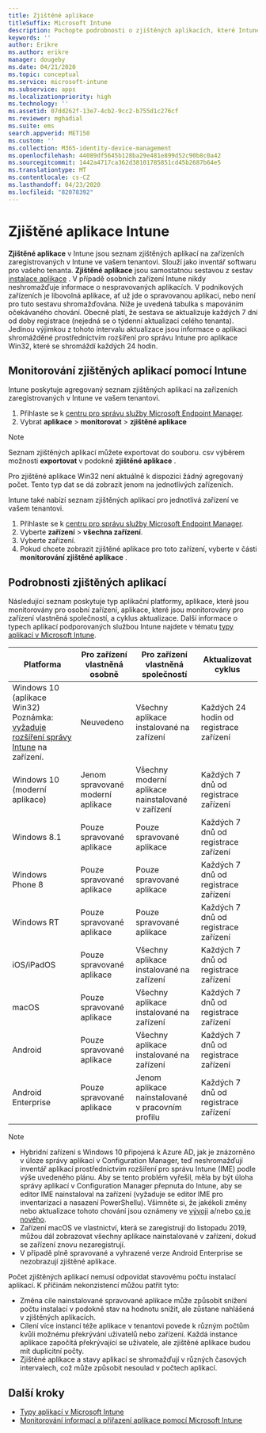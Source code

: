 ```yaml
---
title: Zjištěné aplikace
titleSuffix: Microsoft Intune
description: Pochopte podrobnosti o zjištěných aplikacích, které Intune v zařízení našel.
keywords: ''
author: Erikre
ms.author: erikre
manager: dougeby
ms.date: 04/21/2020
ms.topic: conceptual
ms.service: microsoft-intune
ms.subservice: apps
ms.localizationpriority: high
ms.technology: ''
ms.assetid: 07dd262f-13e7-4cb2-9cc2-b755d1c276cf
ms.reviewer: mghadial
ms.suite: ems
search.appverid: MET150
ms.custom: ''
ms.collection: M365-identity-device-management
ms.openlocfilehash: 44089df5645b128ba29e481e899d52c90b8c0a42
ms.sourcegitcommit: 1442a4717ca362d38101785851cd45b2687b64e5
ms.translationtype: MT
ms.contentlocale: cs-CZ
ms.lasthandoff: 04/23/2020
ms.locfileid: "82078392"
---
```

# <a name="intune-discovered-apps"></a>Zjištěné aplikace Intune

**Zjištěné aplikace** v Intune jsou seznam zjištěných aplikací na zařízeních zaregistrovaných v Intune ve vašem tenantovi. Slouží jako inventář softwaru pro vašeho tenanta. **Zjištěné aplikace** jsou samostatnou sestavou z sestav [instalace aplikace](apps-monitor.md) . V případě osobních zařízení Intune nikdy neshromažďuje informace o nespravovaných aplikacích. V podnikových zařízeních je libovolná aplikace, ať už jde o spravovanou aplikaci, nebo není pro tuto sestavu shromažďována. Níže je uvedená tabulka s mapováním očekávaného chování. Obecně platí, že sestava se aktualizuje každých 7 dní od doby registrace (nejedná se o týdenní aktualizaci celého tenanta). Jedinou výjimkou z tohoto intervalu aktualizace jsou informace o aplikaci shromážděné prostřednictvím rozšíření pro správu Intune pro aplikace Win32, které se shromáždí každých 24 hodin.

## <a name="monitor-discovered-apps-with-intune"></a>Monitorování zjištěných aplikací pomocí Intune

Intune poskytuje agregovaný seznam zjištěných aplikací na zařízeních zaregistrovaných v Intune ve vašem tenantovi.

1. Přihlaste se k [centru pro správu služby Microsoft Endpoint Manager](https://go.microsoft.com/fwlink/?linkid=2109431).
2. Vybrat **aplikace** > **monitorovat** > **zjištěné aplikace**

>[!NOTE]
>Seznam zjištěných aplikací můžete exportovat do souboru. csv výběrem možnosti **exportovat** v podokně **zjištěné aplikace** .
>
>Pro zjištěné aplikace Win32 není aktuálně k dispozici žádný agregovaný počet. Tento typ dat se dá zobrazit jenom na jednotlivých zařízeních.

Intune také nabízí seznam zjištěných aplikací pro jednotlivá zařízení ve vašem tenantovi.

1. Přihlaste se k [centru pro správu služby Microsoft Endpoint Manager](https://go.microsoft.com/fwlink/?linkid=2109431).
2. Vyberte **zařízení** > **všechna zařízení**.
3. Vyberte zařízení.
4. Pokud chcete zobrazit zjištěné aplikace pro toto zařízení, vyberte v části **monitorování** **zjištěné aplikace** .

## <a name="details-of-discovered-apps"></a>Podrobnosti zjištěných aplikací

Následující seznam poskytuje typ aplikační platformy, aplikace, které jsou monitorovány pro osobní zařízení, aplikace, které jsou monitorovány pro zařízení vlastněná společností, a cyklus aktualizace. Další informace o typech aplikací podporovaných službou Intune najdete v tématu [typy aplikací v Microsoft Intune](apps-add.md#app-types-in-microsoft-intune).

| Platforma | Pro zařízení vlastněná osobně | Pro zařízení vlastněná společností | Aktualizovat cyklus |
|------------------------------------------------------------------------|----------------------------------|--------------------------------------------------|---------------------------------------|
| Windows 10 (aplikace Win32) Poznámka: [vyžaduje rozšíření správy Intune](intune-management-extension.md) na zařízení. | Neuvedeno | Všechny aplikace instalované na zařízení | Každých 24 hodin od registrace zařízení |
| Windows 10 (moderní aplikace) | Jenom spravované moderní aplikace | Všechny moderní aplikace nainstalované v zařízení | Každých 7 dnů od registrace zařízení |
| Windows 8.1 | Pouze spravované aplikace | Pouze spravované aplikace | Každých 7 dnů od registrace zařízení |
| Windows Phone 8 | Pouze spravované aplikace | Pouze spravované aplikace | Každých 7 dnů od registrace zařízení |
| Windows RT | Pouze spravované aplikace | Pouze spravované aplikace | Každých 7 dnů od registrace zařízení |
| iOS/iPadOS | Pouze spravované aplikace | Všechny aplikace instalované na zařízení | Každých 7 dnů od registrace zařízení |
| macOS | Pouze spravované aplikace | Všechny aplikace instalované na zařízení | Každých 7 dnů od registrace zařízení |
| Android | Pouze spravované aplikace | Všechny aplikace instalované na zařízení | Každých 7 dnů od registrace zařízení |
| Android Enterprise | Pouze spravované aplikace | Jenom aplikace nainstalované v pracovním profilu | Každých 7 dnů od registrace zařízení |

> [!NOTE]
> - Hybridní zařízení s Windows 10 připojená k Azure AD, jak je znázorněno v úloze správy aplikací v Configuration Manager, teď neshromažďují inventář aplikací prostřednictvím rozšíření pro správu Intune (IME) podle výše uvedeného plánu. Aby se tento problém vyřešil, měla by být úloha správy aplikací v Configuration Manager přepnuta do Intune, aby se editor IME nainstaloval na zařízení (vyžaduje se editor IME pro inventarizaci a nasazení PowerShellu). Všimněte si, že jakékoli změny nebo aktualizace tohoto chování jsou oznámeny ve [vývoji](../fundamentals/in-development.md) a/nebo [co je nového](../fundamentals/whats-new.md).
> - Zařízení macOS ve vlastnictví, která se zaregistrují do listopadu 2019, můžou dál zobrazovat všechny aplikace nainstalované v zařízení, dokud se zařízení znovu nezaregistrují.
> - V případě plně spravované a vyhrazené verze Android Enterprise se nezobrazují zjištěné aplikace.

Počet zjištěných aplikací nemusí odpovídat stavovému počtu instalací aplikací. K příčinám nekonzistencí můžou patřit tyto:

- Změna cíle nainstalované spravované aplikace může způsobit snížení počtu instalací v podokně stav na hodnotu snížit, ale zůstane nahlášená v zjištěných aplikacích.
- Cílení více instancí téže aplikace v tenantovi povede k různým počtům kvůli možnému překrývání uživatelů nebo zařízení. Každá instance aplikace započítá překrývající se uživatele, ale zjištěné aplikace budou mít duplicitní počty.
- Zjištěné aplikace a stavy aplikací se shromažďují v různých časových intervalech, což může způsobit nesoulad v počtech aplikací.

## <a name="next-steps"></a>Další kroky

- [Typy aplikací v Microsoft Intune](apps-add.md#app-types-in-microsoft-intune)
- [Monitorování informací a přiřazení aplikace pomocí Microsoft Intune](apps-monitor.md)
